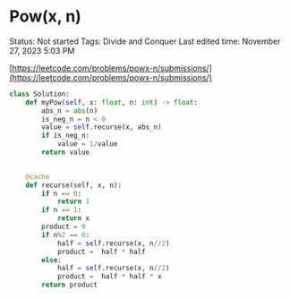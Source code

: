 # Pow(x, n)

Status: Not started
Tags: Divide and Conquer
Last edited time: November 27, 2023 5:03 PM

[https://leetcode.com/problems/powx-n/submissions/](https://leetcode.com/problems/powx-n/submissions/)

```python
class Solution:
    def myPow(self, x: float, n: int) -> float:
        abs_n = abs(n)
        is_neg_n = n < 0
        value = self.recurse(x, abs_n)
        if is_neg_n:
            value = 1/value
        return value
    

    @cache
    def recurse(self, x, n):
        if n == 0:
            return 1
        if n == 1:
            return x
        product = 0
        if n%2 == 0:
            half = self.recurse(x, n//2)
            product =  half * half
        else:
            half = self.recurse(x, n//2)
            product =  half * half * x
        return product
```